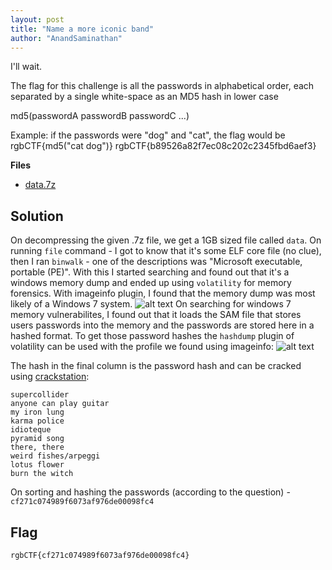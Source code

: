 ```yaml
---
layout: post
title: "Name a more iconic band"
author: "AnandSaminathan"
---
```


I'll wait.

The flag for this challenge is all the passwords in alphabetical order, each separated by a single white-space as an MD5 hash in lower case

md5(passwordA passwordB passwordC ...)

Example: if the passwords were "dog" and "cat", the flag would be
rgbCTF{md5("cat dog")}
rgbCTF{b89526a82f7ec08c202c2345fbd6aef3}


**Files**
- [data.7z](https://mega.nz/file/ZYBHgYKS#fC4dxyu5vLCogFoHTk7ql5ozI1nGuxGR2FKf4yFN8AU)


## Solution

On decompressing the given .7z file, we get a 1GB sized file called <code>data</code>. On running <code>file</code> command - I got to know that it's some ELF core file (no clue), then I ran <code>binwalk</code> - one of the descriptions was "Microsoft executable, portable (PE)". With this I started searching and found out that it's a windows memory dump and ended up using <code>volatility</code> for memory forensics. With imageinfo plugin, I found that the memory dump was most likely of a Windows 7 system.
![alt text]({{site.baseurl}}/assets/Name-a-more-iconic-band/imageinfo.png)
On searching for windows 7 memory vulnerabilites, I found out that it loads the SAM file that stores users passwords into the memory and the passwords are stored here in a hashed format. To get those password hashes the <code>hashdump</code> plugin of volatility can be used with the profile we found using imageinfo:
![alt text]({{site.baseurl}}/assets/Name-a-more-iconic-band/hashdump.png)

The hash in the final column is the password hash and can be cracked using [crackstation](https://crackstation.net/): 
```
supercollider
anyone can play guitar
my iron lung
karma police
idioteque
pyramid song
there, there
weird fishes/arpeggi
lotus flower
burn the witch
```
On sorting and hashing the passwords (according to the question) - <code>cf271c074989f6073af976de00098fc4</code>

## Flag

```
rgbCTF{cf271c074989f6073af976de00098fc4}
```

